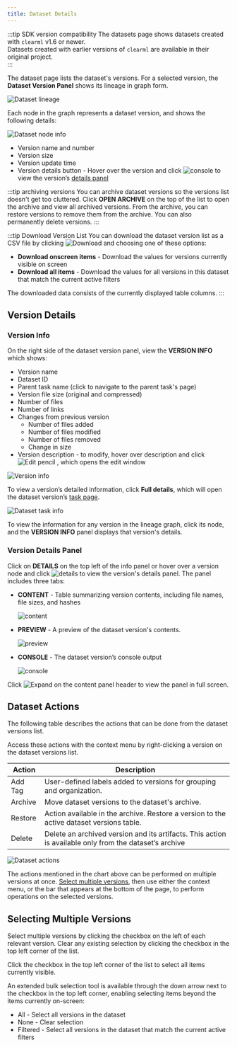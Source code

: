 ```yaml
---
title: Dataset Details
---
```


:::tip SDK version compatibility
The datasets page shows datasets created with `clearml` v1.6 or newer.  
Datasets created with earlier versions of `clearml` are available in their original project.  
:::

The dataset page lists the dataset's versions. For a selected version, the **Dataset Version Panel** shows its lineage 
in graph form. 

![Dataset lineage](../../img/webapp_dataset_lineage.png)

Each node in the graph represents a dataset version, and shows the following details:

<div class="max-w-50">

![Dataset node info](../../img/webapp_dataset_node.png)

</div>

* Version name and number
* Version size 
* Version update time
* Version details button - Hover over the version and click <img src="/docs/latest/icons/ico-console.svg" alt="console" className="icon size-md space-sm" /> 
  to view the version’s [details panel](#version-details-panel) 
  
:::tip archiving versions
You can archive dataset versions so the versions list doesn't get too cluttered. Click **OPEN ARCHIVE** on the top of 
the list to open the archive and view all archived versions. From the archive, you can restore 
versions to remove them from the archive. You can also permanently delete versions.
:::

:::tip Download Version List
You can download the dataset version list as a CSV file by clicking <img src="/docs/latest/icons/ico-download.svg" alt="Download" className="icon size-md space-sm" /> 
and choosing one of these options:
* **Download onscreen items** - Download the values for versions currently visible on screen  
* **Download all items** - Download the values for all versions in this dataset that match the current active filters  

The downloaded data consists of the currently displayed table columns.
:::

## Version Details
### Version Info

On the right side of the dataset version panel, view the **VERSION INFO** which shows: 
* Version name
* Dataset ID 
* Parent task name (click to navigate to the parent task's page)
* Version file size (original and compressed)
* Number of files
* Number of links
* Changes from previous version 
  * Number of files added 
  * Number of files modified 
  * Number of files removed 
  * Change in size
* Version description - to modify, hover over description and click <img src="/docs/latest/icons/ico-edit.svg" alt="Edit pencil" className="icon size-md space-sm" /> ,
  which opens the edit window
  
<div class="max-w-50">

![Version info](../../img/webapp_dataset_version_info.png)

</div>

To view a version’s detailed information, click **Full details**, which will open the dataset version’s [task page](../webapp_exp_track_visual.md).

![Dataset task info](../../img/webapp_dataset_task_page.png)

To view the information for any version in the lineage graph, click its node, and the **VERSION INFO** panel displays
that version's details. 

### Version Details Panel

Click on **DETAILS** on the top left of the info panel or hover over a version node and click <img src="/docs/latest/icons/ico-console.svg" alt="details" className="icon size-md space-sm" /> 
to view the version's details panel. The panel includes three tabs:
* **CONTENT** - Table summarizing version contents, including file names, file sizes, and hashes 

  ![content](../../img/webapp_dataset_content.png)

* **PREVIEW** - A preview of the dataset version's contents. 

  ![preview](../../img/webapp_dataset_preview.png)

* **CONSOLE** - The dataset version’s console output

  ![console](../../img/webapp_dataset_console.png)


Click <img src="/docs/latest/icons/ico-max-panel.svg" alt="Expand" className="icon size-md space-sm" /> on the content panel header to view the panel in full screen. 

## Dataset Actions
The following table describes the actions that can be done from the dataset versions list.

Access these actions with the context menu by right-clicking a version on the dataset versions list.

| Action | Description | 
|-----|----|
|Add Tag |User-defined labels added to versions for grouping and organization. |
|Archive| Move dataset versions to the dataset's archive. | 
|Restore|Action available in the archive. Restore a version to the active dataset versions table.|
|Delete| Delete an archived version and its artifacts. This action is available only from the dataset’s archive |

![Dataset actions](../../img/webapp_dataset_actions.png)

The actions mentioned in the chart above can be performed on multiple versions at once. [Select multiple versions](#selecting-multiple-versions), 
then use either the context menu, or the bar that appears at the bottom of the page, to perform operations on the 
selected versions.

## Selecting Multiple Versions
Select multiple versions by clicking the checkbox on the left of each relevant version. Clear any existing selection by 
clicking the checkbox in the top left corner of the list.

Click the checkbox in the top left corner of the list to select all items currently visible.

An extended bulk selection tool is available through the down arrow next to the checkbox in the top left corner, enabling selecting items beyond the items currently on-screen:
* All - Select all versions in the dataset
* None - Clear selection
* Filtered - Select all versions in the dataset that match the current active filters

